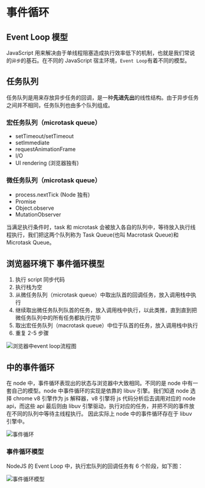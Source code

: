 # 事件循环

## Event Loop 模型

JavaScript 用来解决由于单线程阻塞造成执行效率低下的机制，也就是我们常说的`异步`的基石。在不同的 JavaScript 宿主环境，`Event Loop`有着不同的模型。

## 任务队列

任务队列是用来存放异步任务的回调，是一种**先进先出**的线性结构。由于异步任务之间并不相同，任务队列也由多个队列组成。

### 宏任务队列（microtask queue）

- setTimeout/setTimeout
- setImmediate
- requestAnimationFrame
- I/O
- UI rendering (浏览器独有)

### 微任务队列（microtask queue）

- process.nextTick (Node 独有)
- Promise
- Object.observe
- MutationObserver

当满足执行条件时，task 和 microtask 会被放入各自的队列中，等待放入执行线程执行，我们把这两个队列称为 Task Queue(也叫 Macrotask Queue)和 Microtask Queue。

## 浏览器环境下 事件循环模型

1. 执行 script 同步代码
2. 执行栈为空
3. 从微任务队列（microtask queue）中取出队首的回调任务，放入调用栈中执行
4. 继续取出微任务队列队首的任务，放入调用栈中执行，以此类推，直到直到把微任务队列中的所有任务都执行完毕
5. 取出宏任务队列（macrotask queue）中位于队首的任务，放入调用栈中执行
6. 重复 2-5 步骤

![浏览器中event loop流程图](https://gitee.com/zukunft/MDImage/raw/master/img/20200902000116.png)

## 中的事件循环

在 node 中，事件循环表现出的状态与浏览器中大致相同。不同的是 node 中有一套自己的模型。node 中事件循环的实现是依靠的 libuv 引擎。我们知道 node 选择 chrome v8 引擎作为 js 解释器，v8 引擎将 js 代码分析后去调用对应的 node api，而这些 api 最后则由 libuv 引擎驱动，执行对应的任务，并把不同的事件放在不同的队列中等待主线程执行。 因此实际上 node 中的事件循环存在于 libuv 引擎中。

![事件循环](https://gitee.com/zukunft/MDImage/raw/master/img/20200902000232.png)

### 事件循环模型

NodeJS 的 Event Loop 中，执行宏队列的回调任务有 6 个阶段，如下图：

![事件循环模型](https://gitee.com/zukunft/MDImage/raw/master/img/20200902000248.png)
